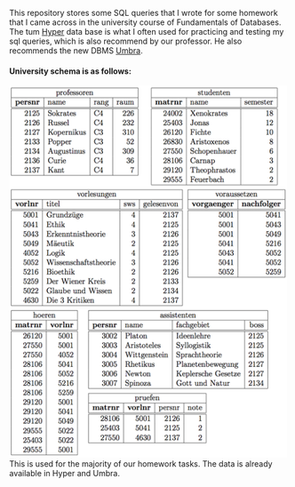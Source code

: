 This repository stores some SQL queries that I wrote for some homework that I came across in the university course of Fundamentals of Databases.
The tum [Hyper](https://hyper-db.de/interface.html) data base is what I often used for practicing and testing my sql queries, which is also recommend by our professor. He also recommends the new DBMS [Umbra](https://umbra.db.in.tum.de/interface/).

#### University schema is as follows:
<img src="images/unischema.png" width = 500>
This is used for the majority of our homework tasks. The data is already available in Hyper and Umbra.
